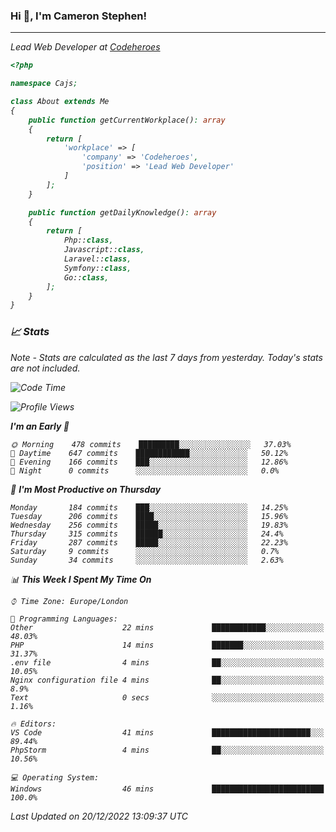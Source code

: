 ### Hi 👋, I'm Cameron Stephen!
<hr>
<p><em>Lead Web Developer at <a href="https://codeheroes.co.uk">Codeheroes</a></p>


```php
<?php

namespace Cajs;

class About extends Me
{
    public function getCurrentWorkplace(): array
    {
        return [
            'workplace' => [
                'company' => 'Codeheroes',
                'position' => 'Lead Web Developer'
            ]
        ];
    }

    public function getDailyKnowledge(): array
    {
        return [
            Php::class,
            Javascript::class,
            Laravel::class,
            Symfony::class,
            Go::class,
        ];
    }
}
```

### 📈 Stats
<p><em>Note - Stats are calculated as the last 7 days from yesterday. Today's stats are not included.</em></p>


<!--START_SECTION:waka-->
![Code Time](http://img.shields.io/badge/Code%20Time-3%2C232%20hrs%2010%20mins-blue)

![Profile Views](http://img.shields.io/badge/Profile%20Views-0-blue)

**I'm an Early 🐤** 

```text
🌞 Morning    478 commits    █████████░░░░░░░░░░░░░░░░   37.03% 
🌆 Daytime    647 commits    ████████████░░░░░░░░░░░░░   50.12% 
🌃 Evening    166 commits    ███░░░░░░░░░░░░░░░░░░░░░░   12.86% 
🌙 Night      0 commits      ░░░░░░░░░░░░░░░░░░░░░░░░░   0.0%

```
📅 **I'm Most Productive on Thursday** 

```text
Monday       184 commits    ███░░░░░░░░░░░░░░░░░░░░░░   14.25% 
Tuesday      206 commits    ████░░░░░░░░░░░░░░░░░░░░░   15.96% 
Wednesday    256 commits    █████░░░░░░░░░░░░░░░░░░░░   19.83% 
Thursday     315 commits    ██████░░░░░░░░░░░░░░░░░░░   24.4% 
Friday       287 commits    █████░░░░░░░░░░░░░░░░░░░░   22.23% 
Saturday     9 commits      ░░░░░░░░░░░░░░░░░░░░░░░░░   0.7% 
Sunday       34 commits     ░░░░░░░░░░░░░░░░░░░░░░░░░   2.63%

```


📊 **This Week I Spent My Time On** 

```text
⌚︎ Time Zone: Europe/London

💬 Programming Languages: 
Other                    22 mins             ████████████░░░░░░░░░░░░░   48.03% 
PHP                      14 mins             ███████░░░░░░░░░░░░░░░░░░   31.37% 
.env file                4 mins              ██░░░░░░░░░░░░░░░░░░░░░░░   10.05% 
Nginx configuration file 4 mins              ██░░░░░░░░░░░░░░░░░░░░░░░   8.9% 
Text                     0 secs              ░░░░░░░░░░░░░░░░░░░░░░░░░   1.16%

🔥 Editors: 
VS Code                  41 mins             ██████████████████████░░░   89.44% 
PhpStorm                 4 mins              ██░░░░░░░░░░░░░░░░░░░░░░░   10.56%

💻 Operating System: 
Windows                  46 mins             █████████████████████████   100.0%

```


 Last Updated on 20/12/2022 13:09:37 UTC
<!--END_SECTION:waka-->

